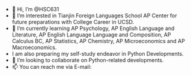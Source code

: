 - 👋 Hi, I’m @HSC631
- 👀 I’m interested in Tianjin Foreign Languages School AP Center for future preparations with College Career in UCSD. 
- 🌱 I’m currently learning AP Psychology, AP English Language and Literature, AP English Language Language and Composition, AP Calculus BC, AP Statistics, AP Chemistry, AP Microeconomics and AP Macroeconomics.
- I am also preparing my self-study endeavor in Python Developments.
- 💞️ I’m looking to collaborate on Python-related developments.
- 📫 You can reach me via E-mail: 

<!---
HSC631/HSC631 is a ✨ special ✨ repository because its `README.md` (this file) appears on your GitHub profile.
You can click the Preview link to take a look at your changes.
--->
